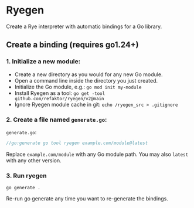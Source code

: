# Ryegen
Create a Rye interpreter with automatic bindings for a Go library.

## Create a binding (requires go1.24+)
### 1. Initialize a new module:
- Create a new directory as you would for any new Go module.
- Open a command line inside the directory you just created.
- Initialize the Go module, e.g.: `go mod init my-module`
- Install Ryegen as a tool: `go get -tool github.com/refaktor/ryegen/v2@main`
- Ignore Ryegen module cache in git: `echo /ryegen_src > .gitignore`

### 2. Create a file named `generate.go`:
`generate.go`:
```go
//go:generate go tool ryegen example.com/module@latest
```
Replace `example.com/module` with any Go module path. You may also `latest` with any other version.

### 3. Run ryegen
```
go generate .
```

Re-run go generate any time you want to re-generate the bindings.